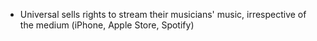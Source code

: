 
- Universal sells rights to stream their musicians' music, irrespective of the medium (iPhone, Apple Store, Spotify)

